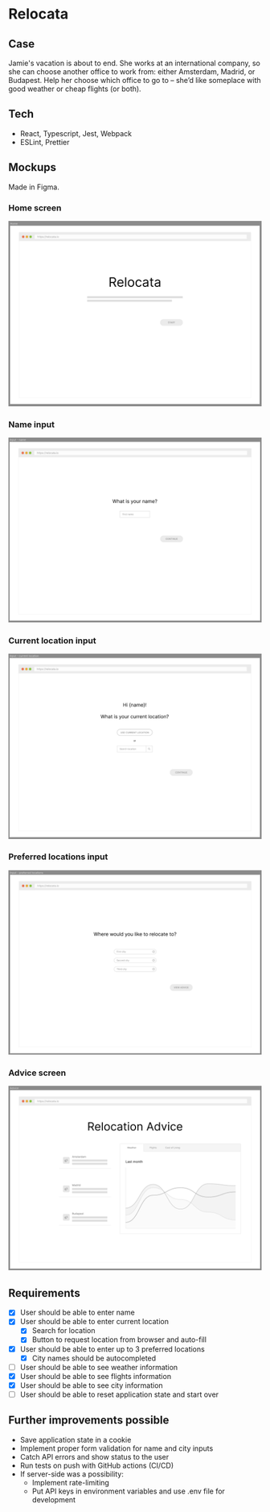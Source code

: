 # Relocata

## Case

Jamie's vacation is about to end. She works at an international company, so she can choose another office to work from: either Amsterdam, Madrid, or Budapest. Help her choose which office to go to – she’d like someplace with good weather or cheap flights (or both).

## Tech

- React, Typescript, Jest, Webpack
- ESLint, Prettier

## Mockups

Made in Figma.

### Home screen
![alt text](./figma-home.png)

### Name input
![alt text](./figma-name.png)

### Current location input
![alt text](./figma-current.png)

### Preferred locations input
![alt text](./figma-preferred.png)

### Advice screen
![alt text](./figma-advice.png)

## Requirements

- [x] User should be able to enter name
- [x] User should be able to enter current location
  - [x] Search for location
  - [x] Button to request location from browser and auto-fill
- [x] User should be able to enter up to 3 preferred locations
  - [x] City names should be autocompleted
- [ ] User should be able to see weather information
- [x] User should be able to see flights information
- [x] User should be able to see city information
- [ ] User should be able to reset application state and start over

## Further improvements possible

- Save application state in a cookie
- Implement proper form validation for name and city inputs
- Catch API errors and show status to the user
- Run tests on push with GitHub actions (CI/CD)
- If server-side was a possibility:
  - Implement rate-limiting
  - Put API keys in environment variables and use .env file for development
